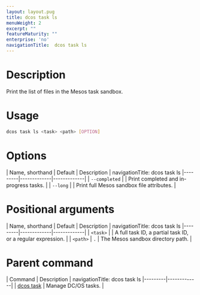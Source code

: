 ```yaml
---
layout: layout.pug
title: dcos task ls
menuWeight: 2
excerpt: ""
featureMaturity: ""
enterprise: 'no'
navigationTitle:  dcos task ls
---
```


<!-- This source repo for this topic is https://github.com/dcos/dcos-docs -->


# Description
Print the list of files in the Mesos task sandbox.

# Usage

```bash
dcos task ls <task> <path> [OPTION]
```

# Options

| Name, shorthand | Default | Description |
navigationTitle:  dcos task ls
|---------|-------------|-------------|
| `--completed`   |             | Print completed and in-progress tasks. |
| `--long`   |             |  Print full Mesos sandbox file attributes. |

# Positional arguments

| Name, shorthand | Default | Description |
navigationTitle:  dcos task ls
|---------|-------------|-------------|
| `<task>`   |             |  A full task ID, a partial task ID, or a regular expression. |
| `<path>`   |     `.`      |  The Mesos sandbox directory path. |

# Parent command

| Command | Description |
navigationTitle:  dcos task ls
|---------|-------------|
| [dcos task](/1.10/cli/command-reference/dcos-task/)   | Manage DC/OS tasks. |  
